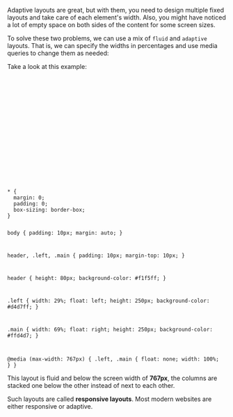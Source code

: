 Adaptive layouts are great, but with them,
you need to design multiple fixed layouts
and
take care of each element's width.
Also, you might have noticed a lot
of empty space on both sides of the
content for some screen sizes.

To solve these two problems,
we can use a mix of `fluid`
and
`adaptive` layouts. That is,
we can specify the widths in
percentages and use media
queries to change them as needed:

Take a look at this example:

<Editor lang="css">
<code>
<panel lang="html">
<header></header>
<div class="content">
  <div class="left">
  </div>
  <div class="main">
  </div>
</div>
</panel>
<panel lang="css">
* {
  margin: 0;
  padding: 0;
  box-sizing: border-box;
}

body {
  padding: 10px;
  margin: auto;
}

header,
.left,
.main {
  padding: 10px;
  margin-top: 10px;
}

header {
  height: 80px;
  background-color: #f1f5ff;
}

.left {
  width: 29%;
  float: left;
  height: 250px;
  background-color: #d4d7ff;
}

.main {
  width: 69%;
  float: right;
  height: 250px;
  background-color: #ffd4d7;
}

@media (max-width: 767px) {
  .left,
  .main {
    float: none;
    width: 100%;
  }
}
</panel>
</code>
</Editor>

This layout is fluid and below the screen width of **767px**, the columns are stacked one below the other instead of next to each other.

Such layouts are called
**responsive layouts**.
Most modern websites are
either responsive or adaptive.